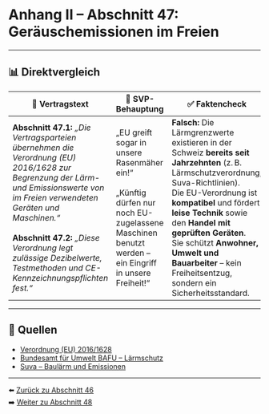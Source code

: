 # Anhang II – Abschnitt 47: Geräuschemissionen im Freien

---

## 📊 Direktvergleich

| 📜 **Vertragstext** | 🧨 **SVP-Behauptung** | ✅ **Faktencheck** |
|---------------------|-----------------------|--------------------|
| **Abschnitt 47.1:** _„Die Vertragsparteien übernehmen die Verordnung (EU) 2016/1628 zur Begrenzung der Lärm- und Emissionswerte von im Freien verwendeten Geräten und Maschinen.“_ <br><br> **Abschnitt 47.2:** _„Diese Verordnung legt zulässige Dezibelwerte, Testmethoden und CE-Kennzeichnungspflichten fest.“_ | „EU greift sogar in unsere Rasenmäher ein!“ <br><br> „Künftig dürfen nur noch EU-zugelassene Maschinen benutzt werden – ein Eingriff in unsere Freiheit!“ | **Falsch:** Die Lärmgrenzwerte existieren in der Schweiz **bereits seit Jahrzehnten** (z. B. Lärmschutzverordnung, Suva-Richtlinien). <br> Die EU-Verordnung ist **kompatibel** und fördert **leise Technik** sowie den **Handel mit geprüften Geräten**. <br> Sie schützt **Anwohner, Umwelt und Bauarbeiter** – kein Freiheitsentzug, sondern ein Sicherheitsstandard. |

---

## 🔗 Quellen

- [Verordnung (EU) 2016/1628](https://eur-lex.europa.eu/legal-content/DE/TXT/?uri=CELEX:32016R1628)
- [Bundesamt für Umwelt BAFU – Lärmschutz](https://www.bafu.admin.ch/)
- [Suva – Baulärm und Emissionen](https://www.suva.ch/)

---

⬅️ [Zurück zu Abschnitt 46](abschnitt_46.md)  
➡️ [Weiter zu Abschnitt 48](abschnitt_48.md)
